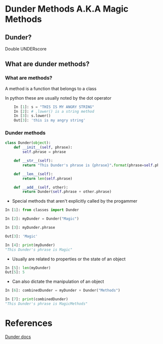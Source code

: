 # Dunder Methods A.K.A Magic Methods

## Dunder?

Double UNDERscore

## What are dunder methods?

### What are methods?
A method is a function that belongs to a class

In python these are usually noted by the dot operator

```python
    In [1]: s = "THIS IS MY ANGRY STRING"
    In [2]: # .lower() is a string method
    In [3]: s.lower()
    Out[3]: 'this is my angry string'
```
### Dunder methods

```python
class Dunder(object):
    def __init__(self, phrase):
        self.phrase = phrase

    def __str__(self):
        return "This Dunder's phrase is {phrase}".format(phrase=self.phrase)

    def __len__(self):
        return len(self.phrase)

    def __add__(self, other):
        return Dunder(self.phrase + other.phrase)
```

* Special methods that aren't explicitly called by the progammer

```python
In [1]: from classes import Dunder

In [2]: myDunder = Dunder("Magic")

In [3]: myDunder.phrase

Out[3]: 'Magic'

In [4]: print(myDunder)
"This Dunder's phrase is Magic"
```

* Usually are related to properties or the state of an object

```python
In [5]: len(myDunder)
Out[5]: 5
```

* Can also dictate the manipulation of an object

```python
In [6]: combinedDunder = myDunder + Dunder("Methods")

In [7]: print(combinedDunder)
"This Dunder's phrase is MagicMethods"
```


# References
[Dunder docs](https://docs.python.org/3/reference/datamodel.html#special-method-name)
